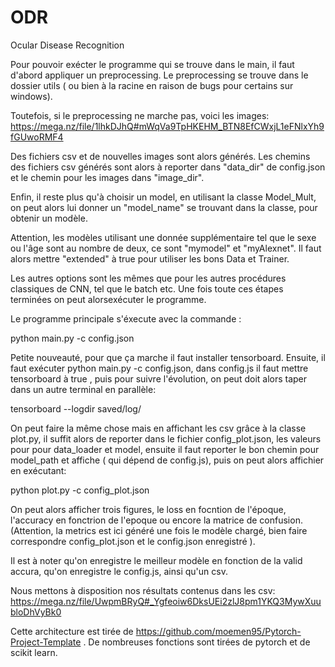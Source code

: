 # ODR
Ocular Disease Recognition

Pour pouvoir exécter le programme qui se trouve dans le main, il faut d'abord appliquer un preprocessing.
Le preprocessing se trouve dans le dossier utils ( ou bien à la racine en raison de bugs pour certains sur windows).

Toutefois, si le preprocessing ne marche pas, voici les images:
https://mega.nz/file/1lhkDJhQ#mWqVa9TpHKEHM_BTN8EfCWxjL1eFNlxYh9fGUwoRMF4

Des fichiers csv et de nouvelles images sont alors générés. Les chemins des fichiers csv générés sont alors à reporter dans "data_dir" de config.json et le chemin pour les images dans "image_dir".

Enfin, il reste plus qu'à choisir un model, en utilisant la classe Model_Mult, on peut alors lui donner un "model_name" se trouvant dans la classe, pour obtenir un modèle.

Attention, les modèles utilisant une donnée supplémentaire tel que le sexe ou l'âge sont au nombre de deux, ce sont "mymodel" et "myAlexnet". Il faut alors mettre "extended" à true pour utiliser les bons Data et Trainer.

Les autres options sont les mêmes que pour les autres procédures classiques de CNN, tel que le batch etc.
Une fois toute ces étapes terminées on peut alorsexécuter le programme.

Le programme principale s'éxecute avec la commande : 

python main.py -c config.json


Petite nouveauté, pour que ça marche il faut installer tensorboard.
Ensuite, il faut exécuter python main.py -c config.json, dans config.js il faut mettre tensorboard à true , puis pour suivre l'évolution, on peut doit alors taper dans un autre terminal en parallèle:

tensorboard --logdir saved/log/

On peut faire la même chose mais en affichant les csv grâce à la classe plot.py, il suffit alors de reporter dans le fichier config_plot.json, les valeurs pour pour data_loader et model, ensuite il faut reporter le bon chemin pour model_path et affiche ( qui dépend de config.js), puis on peut alors affichier en exécutant:

python plot.py -c config_plot.json

On peut alors afficher trois figures, le loss en focntion de l'époque, l'accuracy en fonctrion de l'epoque ou encore la matrice de confusion. (Attention, la metrics est ici généré une fois le modèle chargé, bien faire correspondre config_plot.json et le config.json enregistré ).

Il est à noter qu'on enregistre le meilleur modèle en fonction de la valid accura, qu'on enregistre le config.js, ainsi qu'un csv.

Nous mettons à disposition nos résultats contenus dans les csv:
https://mega.nz/file/UwpmBRyQ#_Ygfeoiw6DksUEi2zlJ8pm1YKQ3MywXuubloDhVyBk0

Cette architecture est tirée de https://github.com/moemen95/Pytorch-Project-Template .
De nombreuses fonctions sont tirées de pytorch et de scikit learn.

